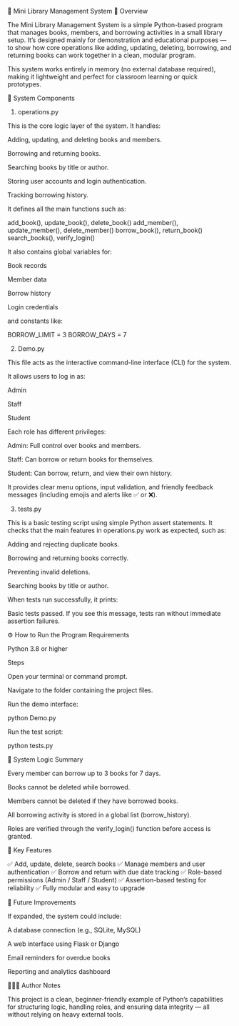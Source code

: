 📘 Mini Library Management System
📖 Overview

The Mini Library Management System is a simple Python-based program that manages books, members, and borrowing activities in a small library setup. It’s designed mainly for demonstration and educational purposes — to show how core operations like adding, updating, deleting, borrowing, and returning books can work together in a clean, modular program.

This system works entirely in memory (no external database required), making it lightweight and perfect for classroom learning or quick prototypes.

🧩 System Components
1. operations.py

This is the core logic layer of the system.
It handles:

Adding, updating, and deleting books and members.

Borrowing and returning books.

Searching books by title or author.

Storing user accounts and login authentication.

Tracking borrowing history.

It defines all the main functions such as:

add_book(), update_book(), delete_book()
add_member(), update_member(), delete_member()
borrow_book(), return_book()
search_books(), verify_login()


It also contains global variables for:

Book records

Member data

Borrow history

Login credentials

and constants like:

BORROW_LIMIT = 3
BORROW_DAYS = 7

2. Demo.py

This file acts as the interactive command-line interface (CLI) for the system.

It allows users to log in as:

Admin

Staff

Student

Each role has different privileges:

Admin: Full control over books and members.

Staff: Can borrow or return books for themselves.

Student: Can borrow, return, and view their own history.

It provides clear menu options, input validation, and friendly feedback messages (including emojis and alerts like ✅ or ❌).

3. tests.py

This is a basic testing script using simple Python assert statements.
It checks that the main features in operations.py work as expected, such as:

Adding and rejecting duplicate books.

Borrowing and returning books correctly.

Preventing invalid deletions.

Searching books by title or author.

When tests run successfully, it prints:

Basic tests passed. If you see this message, tests ran without immediate assertion failures.

⚙️ How to Run the Program
Requirements

Python 3.8 or higher

Steps

Open your terminal or command prompt.

Navigate to the folder containing the project files.

Run the demo interface:

python Demo.py


Run the test script:

python tests.py

🧠 System Logic Summary

Every member can borrow up to 3 books for 7 days.

Books cannot be deleted while borrowed.

Members cannot be deleted if they have borrowed books.

All borrowing activity is stored in a global list (borrow_history).

Roles are verified through the verify_login() function before access is granted.

🌟 Key Features

✅ Add, update, delete, search books
✅ Manage members and user authentication
✅ Borrow and return with due date tracking
✅ Role-based permissions (Admin / Staff / Student)
✅ Assertion-based testing for reliability
✅ Fully modular and easy to upgrade

🔮 Future Improvements

If expanded, the system could include:

A database connection (e.g., SQLite, MySQL)

A web interface using Flask or Django

Email reminders for overdue books

Reporting and analytics dashboard

👩🏽‍💻 Author Notes

This project is a clean, beginner-friendly example of Python’s capabilities for structuring logic, handling roles, and ensuring data integrity — all without relying on heavy external tools.
